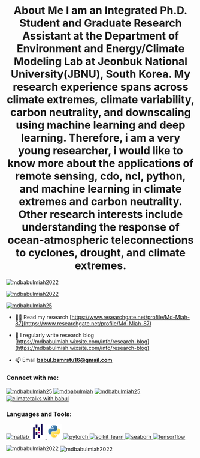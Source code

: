 <h1 align="center">About Me I am an Integrated Ph.D. Student and Graduate Research Assistant at the Department of Environment and Energy/Climate Modeling Lab at Jeonbuk National University(JBNU), South Korea. My research experience spans across climate extremes, climate variability, carbon neutrality, and downscaling using machine learning and deep learning. Therefore, i am a very young researcher, i would like to know more about the applications of remote sensing, cdo, ncl, python, and machine learning in climate extremes and carbon neutrality. Other research interests include understanding the response of ocean-atmospheric teleconnections to cyclones, drought, and climate extremes.</h1>
<p align="left"> <img src="https://komarev.com/ghpvc/?username=mdbabulmiah2022&label=Profile%20views&color=0e75b6&style=flat" alt="mdbabulmiah2022" /> </p>

<p align="left"> <a href="https://github.com/ryo-ma/github-profile-trophy"><img src="https://github-profile-trophy.vercel.app/?username=mdbabulmiah2022" alt="mdbabulmiah2022" /></a> </p>

<p align="left"> <a href="https://twitter.com/mdbabulmiah25" target="blank"><img src="https://img.shields.io/twitter/follow/mdbabulmiah25?logo=twitter&style=for-the-badge" alt="mdbabulmiah25" /></a> </p>

- 👨‍💻 Read my research [https://www.researchgate.net/profile/Md-Miah-87](https://www.researchgate.net/profile/Md-Miah-87)

- 📝 I regularly write research blog [https://mdbabulmiah.wixsite.com/info/research-blog](https://mdbabulmiah.wixsite.com/info/research-blog)

- 📫 Email **babul.bsmrstu16@gmail.com**

<h3 align="left">Connect with me:</h3>
<p align="left">
<a href="https://twitter.com/mdbabulmiah25" target="blank"><img align="center" src="https://raw.githubusercontent.com/rahuldkjain/github-profile-readme-generator/master/src/images/icons/Social/twitter.svg" alt="mdbabulmiah25" height="30" width="40" /></a>
<a href="https://linkedin.com/in/mdbabulmiah" target="blank"><img align="center" src="https://raw.githubusercontent.com/rahuldkjain/github-profile-readme-generator/master/src/images/icons/Social/linked-in-alt.svg" alt="mdbabulmiah" height="30" width="40" /></a>
<a href="https://fb.com/mdbabulmiah25" target="blank"><img align="center" src="https://raw.githubusercontent.com/rahuldkjain/github-profile-readme-generator/master/src/images/icons/Social/facebook.svg" alt="mdbabulmiah25" height="30" width="40" /></a>
<a href="https://www.youtube.com/c/climatetalks with babul" target="blank"><img align="center" src="https://raw.githubusercontent.com/rahuldkjain/github-profile-readme-generator/master/src/images/icons/Social/youtube.svg" alt="climatetalks with babul" height="30" width="40" /></a>
</p>

<h3 align="left">Languages and Tools:</h3>
<p align="left"> <a href="https://www.mathworks.com/" target="_blank" rel="noreferrer"> <img src="https://upload.wikimedia.org/wikipedia/commons/2/21/Matlab_Logo.png" alt="matlab" width="40" height="40"/> </a> <a href="https://pandas.pydata.org/" target="_blank" rel="noreferrer"> <img src="https://raw.githubusercontent.com/devicons/devicon/2ae2a900d2f041da66e950e4d48052658d850630/icons/pandas/pandas-original.svg" alt="pandas" width="40" height="40"/> </a> <a href="https://www.python.org" target="_blank" rel="noreferrer"> <img src="https://raw.githubusercontent.com/devicons/devicon/master/icons/python/python-original.svg" alt="python" width="40" height="40"/> </a> <a href="https://pytorch.org/" target="_blank" rel="noreferrer"> <img src="https://www.vectorlogo.zone/logos/pytorch/pytorch-icon.svg" alt="pytorch" width="40" height="40"/> </a> <a href="https://scikit-learn.org/" target="_blank" rel="noreferrer"> <img src="https://upload.wikimedia.org/wikipedia/commons/0/05/Scikit_learn_logo_small.svg" alt="scikit_learn" width="40" height="40"/> </a> <a href="https://seaborn.pydata.org/" target="_blank" rel="noreferrer"> <img src="https://seaborn.pydata.org/_images/logo-mark-lightbg.svg" alt="seaborn" width="40" height="40"/> </a> <a href="https://www.tensorflow.org" target="_blank" rel="noreferrer"> <img src="https://www.vectorlogo.zone/logos/tensorflow/tensorflow-icon.svg" alt="tensorflow" width="40" height="40"/> </a> </p>

<p><img align="left" src="https://github-readme-stats.vercel.app/api/top-langs?username=mdbabulmiah2022&show_icons=true&locale=en&layout=compact" alt="mdbabulmiah2022" /></p>

<p>&nbsp;<img align="center" src="https://github-readme-stats.vercel.app/api?username=mdbabulmiah2022&show_icons=true&locale=en" alt="mdbabulmiah2022" /></p>


